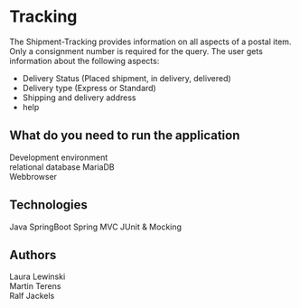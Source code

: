 # Tracking 

The Shipment-Tracking provides information on all aspects of a postal item. 
Only a consignment number is required for the query. The user gets information about the following aspects:

- Delivery Status (Placed shipment, in delivery, delivered)
- Delivery type (Express or Standard)
- Shipping and delivery address
- help 


## What do you need to run the application

Development environment <br>
relational database MariaDB <br>
Webbrowser


## Technologies

Java 
SpringBoot
Spring MVC
JUnit & Mocking 

## Authors
Laura Lewinski <br>
Martin Terens <br>
Ralf Jackels

